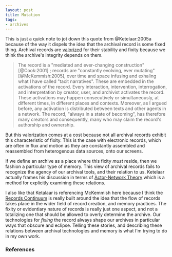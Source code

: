```yaml
---
layout: post
title: Mutation
tags:
- archives
---
```

 

This is just a quick note to jot down this quote from @Ketelaar:2005a because of
the way it dispels the idea that the archival record is some fixed thing.
Archival records are [valorized] for their stability and fixity because we think
the archive's integrity depends on them.

> The record is a "mediated and ever-changing construction" [@Cook:2001] ;
> records are "constantly evolving, ever mutating" [@McKemmish:2005], over time
> and space infusing and exhaling what I have called "tacit narratives". These
> are embedded in the activations of the record. Every interaction,
> intervention, interrogation, and interpretation by creator, user, and
> archivist activates the record.  These activations may happen consecutively or
> simultaneously, at different times, in different places and contexts.
> Moreover, as I argued before, any activation is distributed between texts and
> other agents in a network.  The record, "always in a state of becoming", has
> therefore many creators and consequently, many who may claim the record's
> authorship and ownership.

But this valorization comes at a cost because not all archival records exhibit
this characteristic of fixity. This is the case with electronic records, which
are often in flux and motion as they are constantly assembled and reassembled
from heterogenous data sources, onto our screens.

If we define an archive as a place where this fixity *must* reside, then we
fashion a particular type of memory. This view of archival records fails to
recognize the agency of our archival tools, and their relation to us. Ketelaar
actually frames his discussion in terms of [Actor-Network Theory] which is a
method for explicitly examining these relations.

I also like that Ketalaar is referencing McKemmish here because I think the
[Records Continuum] is really built around the idea that the flow of records
takes place in the wider field of record creation, and memory practices. The
fixity or evidentiary nature of records is really just one aspect, and not a
totalizing one that should be allowed to overly determine the archive. Our
technologies for *fixing* the record always shape our archives in particular
ways that obscure and eclipse. Telling these stories, and describing these
relations between archival technologies and memory is what I'm trying to do in
my own work.

[valorized]: https://en.wikipedia.org/wiki/Valorisation
[Actor-Network Theory]: https://en.wikipedia.org/wiki/Actor%E2%80%93network_theory
[Records Continuum]: https://en.wikipedia.org/wiki/Records_Continuum_Model

### References
